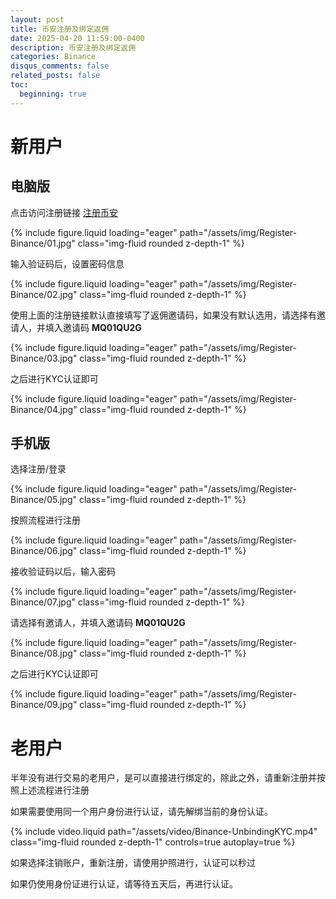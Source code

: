 ```yaml
---
layout: post
title: 币安注册及绑定返佣
date: 2025-04-20 11:59:00-0400
description: 币安注册及绑定返佣
categories: Binance
disqus_comments: false
related_posts: false
toc:
  beginning: true
---
```


# 新用户

## 电脑版

点击访问注册链接 [注册币安](https://accounts.binance.com/zh-CN/register?ref=MQ01QU2G)

<div class="col-sm mt-3 mt-md-0">
    {% include figure.liquid loading="eager" path="/assets/img/Register-Binance/01.jpg" class="img-fluid rounded z-depth-1" %}
</div>

输入验证码后，设置密码信息

<div class="col-sm mt-3 mt-md-0">
    {% include figure.liquid loading="eager" path="/assets/img/Register-Binance/02.jpg" class="img-fluid rounded z-depth-1" %}
</div>

使用上面的注册链接默认直接填写了返佣邀请码，如果没有默认选用，请选择有邀请人，并填入邀请码 **MQ01QU2G**

<div class="col-sm mt-3 mt-md-0">
    {% include figure.liquid loading="eager" path="/assets/img/Register-Binance/03.jpg" class="img-fluid rounded z-depth-1" %}
</div>

之后进行KYC认证即可

<div class="col-sm mt-3 mt-md-0">
    {% include figure.liquid loading="eager" path="/assets/img/Register-Binance/04.jpg" class="img-fluid rounded z-depth-1" %}
</div>

## 手机版

选择注册/登录

<div class="col-sm mt-3 mt-md-0">
    {% include figure.liquid loading="eager" path="/assets/img/Register-Binance/05.jpg" class="img-fluid rounded z-depth-1" %}
</div>

按照流程进行注册

<div class="col-sm mt-3 mt-md-0">
    {% include figure.liquid loading="eager" path="/assets/img/Register-Binance/06.jpg" class="img-fluid rounded z-depth-1" %}
</div>

接收验证码以后，输入密码

<div class="col-sm mt-3 mt-md-0">
    {% include figure.liquid loading="eager" path="/assets/img/Register-Binance/07.jpg" class="img-fluid rounded z-depth-1" %}
</div>

请选择有邀请人，并填入邀请码 **MQ01QU2G**

<div class="col-sm mt-3 mt-md-0">
    {% include figure.liquid loading="eager" path="/assets/img/Register-Binance/08.jpg" class="img-fluid rounded z-depth-1" %}
</div>

之后进行KYC认证即可

<div class="col-sm mt-3 mt-md-0">
    {% include figure.liquid loading="eager" path="/assets/img/Register-Binance/09.jpg" class="img-fluid rounded z-depth-1" %}
</div>

# 老用户

半年没有进行交易的老用户，是可以直接进行绑定的，除此之外，请重新注册并按照上述流程进行注册

如果需要使用同一个用户身份进行认证，请先解绑当前的身份认证。

<div class="row mt-3">
    <div class="col-sm mt-3 mt-md-0">
        {% include video.liquid path="/assets/video/Binance-UnbindingKYC.mp4" class="img-fluid rounded z-depth-1" controls=true autoplay=true %}
    </div>
</div>

如果选择注销账户，重新注册，请使用护照进行，认证可以秒过

如果仍使用身份证进行认证，请等待五天后，再进行认证。
